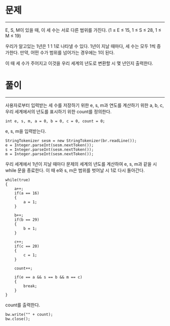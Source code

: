 # 문제

---

E, S, M이 있을 때, 이 세 수는 서로 다른 범위를 가진다. (1 ≤ E ≤ 15, 1 ≤ S ≤ 28, 1 ≤ M ≤ 19)

우리가 알고있는 1년은 1 1 1로 나타낼 수 있다. 1년이 지날 때마다, 세 수는 모두 1씩 증가한다. 만약, 어떤 수가 범위를 넘어가는 경우에는 1이 된다.

이 때 세 수가 주어지고 이것을 우리 세계의 년도로 변환할 시 몇 년인지 출력한다.

# 풀이

----

사용자로부터 입력받는 세 수를 저장하기 위한 e, s, m과 연도를 계산하기 위한
a, b, c, 우리 세계에서의 년도를 표시하기 위한 count를 정의한다. 

    int e, s, m, a = 0, b = 0, c = 0, count = 0;

e, s, m을 입력받는다.

    StringTokenizer sesm = new StringTokenizer(br.readLine());
    e = Integer.parseInt(sesm.nextToken());
    s = Integer.parseInt(sesm.nextToken());
    m = Integer.parseInt(sesm.nextToken());

우리 세계에서 1년이 지날 때마다 문제의 세계의 년도를 계산하여 e, s, m과 같을 시 
while 문을 종료한다. 이 때 e와 s, m은 범위를 벗어날 시 1로 다시 돌아간다.

    while(true)
    {
        a++;
        if(a == 16)
        {
            a = 1;
        }

        b++;
        if(b == 29)
        {
            b = 1;
        }

        c++;
        if(c == 20)
        {
            c = 1;
        }

        count++;

        if(e == a && s == b && m == c)
        {
            break;
        }
    }

count를 출력한다.

    bw.write("" + count);
    bw.close();
